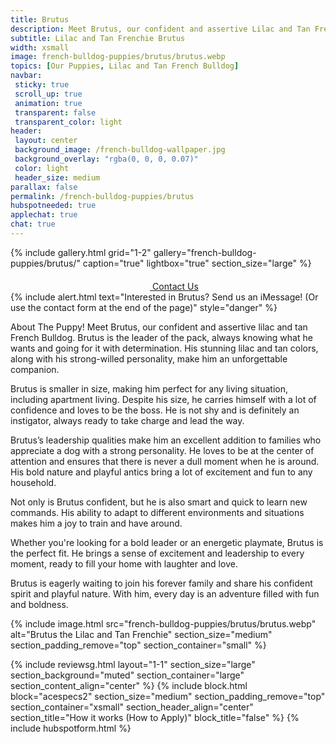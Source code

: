 ```yaml
---
title: Brutus
description: Meet Brutus, our confident and assertive Lilac and Tan French Bulldog puppy.
subtitle: Lilac and Tan Frenchie Brutus
width: xsmall
image: french-bulldog-puppies/brutus/brutus.webp
topics: [Our Puppies, Lilac and Tan French Bulldog]
navbar:
 sticky: true
 scroll_up: true
 animation: true
 transparent: false
 transparent_color: light
header:
 layout: center
 background_image: /french-bulldog-wallpaper.jpg
 background_overlay: "rgba(0, 0, 0, 0.07)"
 color: light
 header_size: medium
parallax: false
permalink: /french-bulldog-puppies/brutus
hubspotneeded: true
applechat: true
chat: true
---
```


{% include gallery.html
grid="1-2"
gallery="french-bulldog-puppies/brutus/"
caption="true"
lightbox="true"
section_size="large"
%}

<center><a class="uk-button uk-button-danger uk-border-pill uk-button-xlarge my-border-rounded" href="tel:212-739-0182">
    <span data-uk-icon="phone" class="uk-icon">
        <svg width="20" height="20" viewBox="0 0 20 20" xmlns="http://www.w3.org/2000/svg"></svg>
    </span>
    Contact Us
</a>
</center>
{% include alert.html text="Interested in Brutus? Send us an iMessage! (Or use the contact form at the end of the page)" style="danger" %}

About The Puppy!
Meet Brutus, our confident and assertive lilac and tan French Bulldog. Brutus is the leader of the pack, always knowing what he wants and going for it with determination. His stunning lilac and tan colors, along with his strong-willed personality, make him an unforgettable companion.

Brutus is smaller in size, making him perfect for any living situation, including apartment living. Despite his size, he carries himself with a lot of confidence and loves to be the boss. He is not shy and is definitely an instigator, always ready to take charge and lead the way.

Brutus’s leadership qualities make him an excellent addition to families who appreciate a dog with a strong personality. He loves to be at the center of attention and ensures that there is never a dull moment when he is around. His bold nature and playful antics bring a lot of excitement and fun to any household.

Not only is Brutus confident, but he is also smart and quick to learn new commands. His ability to adapt to different environments and situations makes him a joy to train and have around.

Whether you're looking for a bold leader or an energetic playmate, Brutus is the perfect fit. He brings a sense of excitement and leadership to every moment, ready to fill your home with laughter and love.

Brutus is eagerly waiting to join his forever family and share his confident spirit and playful nature. With him, every day is an adventure filled with fun and boldness.

{% include image.html
src="french-bulldog-puppies/brutus/brutus.webp"
alt="Brutus the Lilac and Tan Frenchie"
section_size="medium"
section_padding_remove="top"
section_container="small"
%}

{% include reviewsg.html
layout="1-1"
section_size="large"
section_background="muted"
section_container="large"
section_content_align="center"
%}
{% include block.html
block="acespecs2"
section_size="medium"
section_padding_remove="top"
section_container="xsmall"
section_header_align="center"
section_title="How it works (How to Apply)"
block_title="false"
%}
{% include hubspotform.html %}
